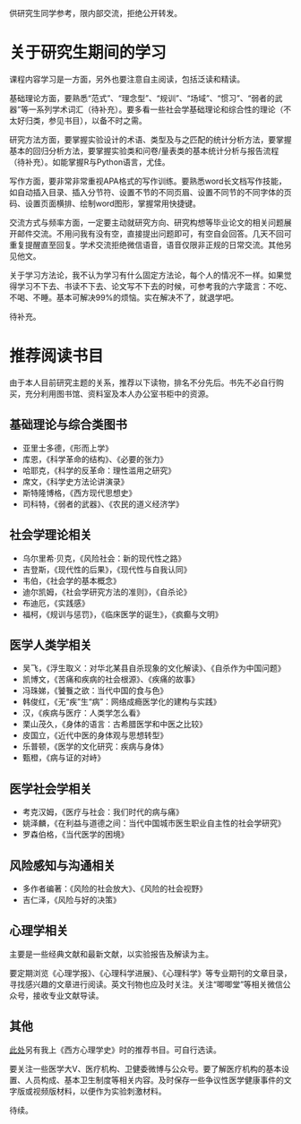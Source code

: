 

供研究生同学参考，限内部交流，拒绝公开转发。

# 关于研究生期间的学习

课程内容学习是一方面，另外也要注意自主阅读，包括泛读和精读。

基础理论方面，要熟悉“范式”、“理念型”、“规训”、“场域”、“惯习”、“弱者的武器”等一系列学术词汇（待补充）。要多看一些社会学基础理论和综合性的理论（不太好归类，参见书目），以备不时之需。

研究方法方面，要掌握实验设计的术语、类型及与之匹配的统计分析方法，要掌握基本的回归分析方法，要掌握实验类和问卷/量表类的基本统计分析与报告流程（待补充）。如能掌握R与Python语言，尤佳。

写作方面，要非常非常重视APA格式的写作训练。要熟悉word长文档写作技能，如自动插入目录、插入分节符、设置不节的不同页眉、设置不同节的不同字体的页码、设置页面横排、绘制word图形，掌握常用快捷键。

交流方式与频率方面，一定要主动就研究方向、研究构想等毕业论文的相关问题展开邮件交流。不用问我有没有空，直接提出问题即可，有空自会回答。几天不回可重复提醒直至回复。学术交流拒绝微信语音，语音仅限非正规的日常交流。其他另见他文。

关于学习方法论，我不认为学习有什么固定方法论，每个人的情况不一样。如果觉得学习不下去、书读不下去、论文写不下去的时候，可参考我的六字箴言：不吃、不喝、不睡。基本可解决99%的烦恼。实在解决不了，就退学吧。

待补充。

# 推荐阅读书目

由于本人目前研究主题的关系，推荐以下读物，排名不分先后。书先不必自行购买，充分利用图书馆、资料室及本人办公室书柜中的资源。

## 基础理论与综合类图书
- 亚里士多德，《形而上学》
- 库恩，《科学革命的结构》、《必要的张力》
- 哈耶克，《科学的反革命：理性滥用之研究》
- 席文，《科学史方法论讲演录》
- 斯特隆博格，《西方现代思想史》
- 司科特，《弱者的武器》、《农民的道义经济学》


## 社会学理论相关

- 乌尔里希·贝克，《风险社会：新的现代性之路》
- 吉登斯，《现代性的后果》，《现代性与自我认同》
- 韦伯，《社会学的基本概念》
- 迪尔凯姆，《社会学研究方法的准则》，《自杀论》
- 布迪厄，《实践感》
- 福柯，《规训与惩罚》，《临床医学的诞生》，《疯癫与文明》

## 医学人类学相关

- 吴飞，《浮生取义：对华北某县自杀现象的文化解读》、《自杀作为中国问题》
- 凯博文，《苦痛和疾病的社会根源》、《疾痛的故事》
- 冯珠娣，《饕餮之欲：当代中国的食与色》
- 韩俊红，《无“疾”生“病”：网络成瘾医学化的建构与实践》
- 汉，《疾病与医疗：人类学怎么看》
- 栗山茂久，《身体的语言：古希腊医学和中医之比较》
- 皮国立，《近代中医的身体观与思想转型》
- 乐普顿，《医学的文化研究：疾病与身体》
- 甄橙，《病与证的对峙》

## 医学社会学相关

- 考克汉姆，《医疗与社会：我们时代的病与痛》
- 姚泽麟，《在利益与道德之间：当代中国城市医生职业自主性的社会学研究》
- 罗森伯格，《当代医学的困境》

## 风险感知与沟通相关

- 多作者编著：《风险的社会放大》、《风险的社会视野》
- 吉仁泽，《风险与好的决策》

## 心理学相关

主要是一些经典文献和最新文献，以实验报告及解读为主。

要定期浏览《心理学报》、《心理科学进展》、《心理科学》等专业期刊的文章目录，寻找感兴趣的文章进行阅读。英文刊物也应及时关注。关注“唧唧堂”等相关微信公众号，接收专业文献导读。

## 其他

[此处](https://github.com/xkdog/psyhistory/blob/master/introduction.md)另有我上《西方心理学史》时的推荐书目。可自行选读。

要关注一些医学大V、医疗机构、卫健委微博与公众号。要了解医疗机构的基本设置、人员构成、基本卫生制度等相关内容。及时保存一些争议性医学健康事件的文字版或视频版材料，以便作为实验刺激材料。



待续。
